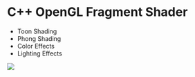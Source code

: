 # C++ OpenGL Fragment Shader

- Toon Shading
- Phong Shading
- Color Effects
- Lighting Effects

![](FragmentShader.gif)
